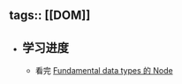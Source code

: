 tags:: [[DOM]]
---

- ## 学习进度
	- 看完 [Fundamental data types 的 Node](https://developer.mozilla.org/en-US/docs/Web/API/Document_Object_Model/Introduction#fundamental_data_types)